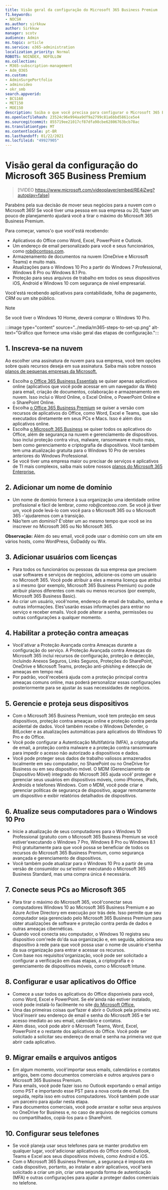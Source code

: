 ```yaml
---
title: Visão geral da configuração do Microsoft 365 Business Premium
f1.keywords:
- NOCSH
ms.author: sirkkuw
author: Sirkkuw
manager: scotv
audience: Admin
ms.topic: article
ms.service: o365-administration
localization_priority: Normal
ROBOTS: NOINDEX, NOFOLLOW
ms.collection:
- M365-subscription-management
- Adm_O365
ms.custom:
- AdminSurgePortfolio
- adminvideo
- okr_smb
search.appverid:
- BCS160
- MET150
- MOE150
description: Saiba o que você precisa para configurar o Microsoft 365 Business Premium.
ms.openlocfilehash: 23524c96e994aa9df9a2799c81a6bbd5861ce5e4
ms.sourcegitcommit: 855719ee21017cf87dfa98cbe62806763bcb78ac
ms.translationtype: MT
ms.contentlocale: pt-BR
ms.lasthandoff: 01/22/2021
ms.locfileid: "49927905"
---
```

# <a name="overview-of-microsoft-365-business-premium-setup"></a>Visão geral da configuração do Microsoft 365 Business Premium

> [!VIDEO https://www.microsoft.com/videoplayer/embed/RE4jZwg?autoplay=false]

Parabéns pela sua decisão de mover seus negócios para a nuvem com o Microsoft 365! Se você tiver uma pessoa em sua empresa ou 20, fazer um pouco de planejamento ajudará você a tirar o máximo do Microsoft 365 Business Premium.

Para começar, vamos&#39;o que você&#39;está recebendo:

- Aplicativos do Office como Word, Excel, PowerPoint e Outlook.
- Um endereço de email personalizado para você e seus funcionários, como rob@contoso.com.
- Armazenamento de documentos na nuvem (OneDrive e Microsoft Teams) e muito mais.
- Atualizações para o Windows 10 Pro a partir do Windows 7 Professional, Windows 8 Pro ou Windows 8.1 Pro.
- Proteção para seus arquivos de trabalho em todos os seus dispositivos iOS, Android e Windows 10 com segurança de nível empresarial.

Você&#39;está recebendo aplicativos para contabilidade, folha de pagamento, CRM ou um site público.

> [!NOTE]
> Se você tiver o Windows 10 Home, deverá comprar o Windows 10 Pro.  


:::image type="content" source="../media/m365-steps-to-set-up.png" alt-text="Gráfico que fornece uma visão geral das etapas de configuração.":::

## <a name="1-sign-up-for-the-cloud"></a>1. Inscreva-se na nuvem

Ao escolher uma assinatura de nuvem para sua empresa, você tem opções sobre quais recursos deseja em sua assinatura. Saiba mais sobre nossos [planos de pequenas empresas da Microsoft.](https://www.microsoft.com/microsoft-365/business?rtc=1)

- Escolha [o Office 365 Business Essentials](https://www.microsoft.com/en-us/p/office-365-business-essentials/cfq7ttc0k59v?rtc=1&amp;activetab=pivot:overviewtab) se quiser apenas aplicativos online (aplicativos que você pode acessar em um navegador da Web) para email, criação de documentos, colaboração e armazenamento em nuvem. Isso inclui o Word Online, o Excel Online, o PowerPoint Online e o SharePoint Online.
- Escolha [o Office 365 Business Premium](https://products.office.com/en-us/business/office-365-business-premium) se quiser a versão com recursos de aplicativos do Office, como Word, Excel e Teams, que são executados diretamente em seus PCs e Macs. Isso é além dos aplicativos online.
- Escolha [o Microsoft 365 Business](https://www.microsoft.com/microsoft-365/business?rtc=1) se quiser todos os aplicativos do Office, além de segurança na nuvem e gerenciamento de dispositivos. Isso inclui proteção contra vírus, malware, ransomware e muito mais, bem como gerenciamento e criptografia de dispositivos. Você também tem uma atualização gratuita para o Windows 10 Pro de versões anteriores do Windows Professional.
- Se você tiver uma empresa maior ou precisar de serviços e aplicativos de TI mais complexos, saiba mais sobre nossos [planos do Microsoft 365 Enterprise.](https://www.microsoft.com/microsoft-365/compare-all-microsoft-365-plans)


## <a name="2-add-a-domain-name"></a>2. Adicionar um nome de domínio

- Um nome de domínio fornece à sua organização uma identidade online profissional e fácil de lembrar, _como rob@contoso.com_. Se você já tiver um, você pode levá-lo com você para o Microsoft 365 ou o Microsoft 365 –&#39;ajudaremos com a transição.
- Não&#39;tem um domínio? É&#39;obter um ao mesmo tempo que você se ins inscrever no Microsoft 365 ou No Microsoft 365.

**Observação:**  Além do seu email, você pode usar o domínio com um site em vários hosts, como WordPress, GoDaddy ou Wix.

## <a name="3-add-users-with-licenses"></a>3. Adicionar usuários com licenças

- Para todos os funcionários ou pessoas da sua empresa que precisem usar softwares e serviços de negócios, adicione-os como um usuário no Microsoft 365. Você pode atribuir a eles a mesma licença que atribui a si mesmo (por exemplo, Microsoft 365 Business Premium) ou pode atribuir planos diferentes com mais ou menos recursos (por exemplo, Microsoft 365 Business Basic).
- Ao criar um usuário, você&#39;nome, endereço de email de trabalho, senha e outras informações. Eles&#39;usarão essas informações para entrar no serviço e receber emails. Você pode alterar a senha, permissões ou outras configurações a qualquer momento.


## <a name="4-enable-threat-protection"></a>4. Habilitar a proteção contra ameaças

- Você&#39;ativar a Proteção Avançada contra Ameaças durante a configuração do serviço. A Proteção Avançada contra Ameaças do Microsoft 365 inclui recursos de configuração, proteção e detecção, incluindo Anexos Seguros, Links Seguros, Proteções do SharePoint, OneDrive e Microsoft Teams, proteção anti-phishing e detecção de ameaças em tempo real.
- Por padrão, você&#39;receberá ajuda com a proteção principal contra ameaças comuns online, mas poderá personalizar essas configurações posteriormente para se ajustar às suas necessidades de negócios.

## <a name="5-manage-and-secure-your-devices"></a>5. Gerencie e proteja seus dispositivos

- Com o Microsoft 365 Business Premium, você tem proteção em seus dispositivos, proteção contra ameaças online e proteção contra perda acidental de dados. Você também recebe o Windows Defender, o BitLocker e as atualizações automáticas para aplicativos do Windows 10 Pro e do Office.
- Você pode configurar a Autenticação Multifatória (MFA), a criptografia de email, a proteção contra malware e a proteção contra ransomware para impedir o acesso não autorizado a dispositivos e dados.
- Você pode proteger seus dados de trabalho valiosos armazenados localmente em seu computador, no SharePoint ou no OneDrive for Business ou em seu dispositivo móvel. O MDM (Gerenciamento de Dispositivo Móvel) integrado do Microsoft 365 ajuda você&#39; proteger e gerenciar seus usuários em dispositivos móveis, como iPhones, iPads, Androids e telefones Windows. Com o MDM, você pode criar e gerenciar políticas de segurança de dispositivo, apagar remotamente um dispositivo e exibir relatórios detalhados de dispositivos.

## <a name="6-upgrade-your-pcs-to-windows-10-pro"></a>6. Atualize seus computadores para o Windows 10 Pro

- Inicie a atualização de seus computadores para o Windows 10 Professional (gratuito com o Microsoft 365 Business Premium se você estiver&#39;executando o Windows 7 Pro, Windows 8 Pro ou Windows 8.1 Pro) gratuitamente para que você possa se beneficiar de todos os recursos do Microsoft 365 Business Premium, como segurança avançada e gerenciamento de dispositivos.
- Você também pode atualizar para o Windows 10 Pro a partir de uma versão de consumidor ou se&#39;estiver executando o Microsoft 365 Business Standard, mas uma compra única é necessária.

## <a name="7-connect-your-pcs-to-microsoft-365"></a>7. Conecte seus PCs ao Microsoft 365

- Para tirar o máximo do Microsoft 365, você&#39;conectar seus computadores Windows 10 ao Microsoft 365 Business Premium e ao Azure Active Directory em execução por trás dele. Isso permite que seu computador seja gerenciado pelo Microsoft 365 Business Premium para obter atualizações de software e proteção contra perda de dados e outras ameaças cibernéticas.
- Quando você conecta seu computador, o Windows 10 registra seu dispositivo com&#39;rede do&#39;da sua organização e, em seguida, adiciona seu dispositivo à rede para que você possa usar o nome de usuário e&#39;senha da sua organização para entrar e acessar os recursos.
- Com base nos requisitos&#39;organização, você pode ser solicitado a configurar a verificação em duas etapas, a criptografia e o gerenciamento de dispositivos móveis, como o Microsoft Intune.

## <a name="8-set-up-and-use-office-apps"></a>8. Configurar e usar aplicativos do Office

- Comece a usar todos os aplicativos do Office disponíveis para você, como Word, Excel e PowerPoint. Se ele&#39;ainda não estiver instalado, você pode instalá-lo facilmente no site [do Microsoft Office.](https://www.office.com/)
- Uma das primeiras coisas que&#39;fazer é abrir o Outlook pela primeira vez. Você&#39;inserir seu endereço de email e senha do Microsoft 365 e ter acesso imediato ao seu email, calendário e contatos.
- Além disso, você pode abrir o Microsoft Teams, Word, Excel, PowerPoint e o restante dos aplicativos do Office. Você pode ser solicitado a solicitar seu endereço de email e senha na primeira vez que abrir cada aplicativo.

## <a name="9-migrate-old-email-and-files"></a>9. Migrar emails e arquivos antigos

- Em algum momento, você&#39;importar seus emails, calendários e contatos antigos, bem como documentos comerciais e outros arquivos para o Microsoft 365 Business Premium.
- Para emails, você pode fazer isso no Outlook exportando o email antigo como PST e importando esse PST para a nova conta de email. Em seguida, repita isso em outros computadores. Você também pode usar um parceiro para ajudar nesta etapa.
- Para documentos comerciais, você pode arrastar e soltar seus arquivos no OneDrive for Business e, no caso de arquivos de negócios comuns ou compartilhados, copiá-los para o SharePoint.

## <a name="10-set-up-your-phones"></a>10. Configurar seus telefones

- Se você planeja usar seus telefones para se manter produtivo em qualquer lugar, você&#39;adicionar aplicativos do Office como Outlook, Teams e Excel aos seus dispositivos móveis, como Android e iOS.
- Com o Microsoft 365 Business Premium, a segurança é imposta em cada dispositivo, portanto, ao instalar e abrir aplicativos, você&#39;será solicitado a criar um pin, criar uma segunda forma de autenticação (MFA) e outras configurações para ajudar a proteger dados comerciais no telefone.
